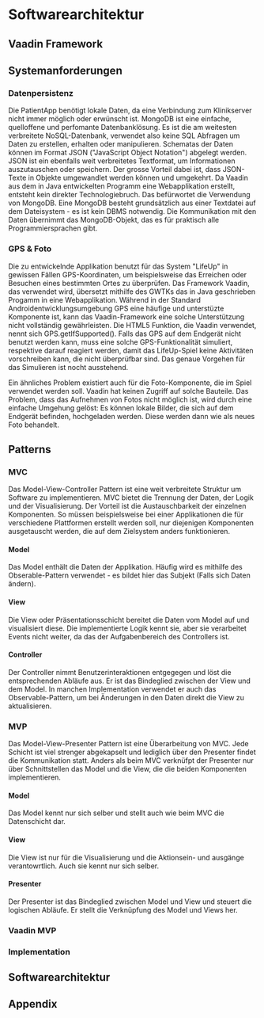# Softwarearchitektur
## Vaadin Framework
## Systemanforderungen
### Datenpersistenz

Die PatientApp benötigt lokale Daten, da eine Verbindung zum Klinikserver nicht immer möglich oder erwünscht ist. MongoDB ist eine einfache, quelloffene und perfomante Datenbanklösung. Es ist die am weitesten verbreitete NoSQL-Datenbank, verwendet also keine SQL Abfragen um Daten zu erstellen, erhalten oder manipulieren. Schematas der Daten können im Format JSON ("JavaScript Object Notation") abgelegt werden. JSON ist ein ebenfalls weit verbreitetes Textformat, um Informationen auszutauschen oder speichern. Der grosse Vorteil dabei ist, dass JSON-Texte in Objekte umgewandlet werden können und umgekehrt. Da Vaadin aus dem in Java entwickelten Programm eine Webapplikation erstellt, entsteht kein direkter Technologiebruch. Das befürwortet die Verwendung von MongoDB. Eine MongoDB besteht grundsätzlich aus einer Textdatei auf dem Dateisystem - es ist kein DBMS notwendig. Die Kommunikation mit den Daten übernimmt das MongoDB-Objekt, das es für praktisch alle Programmiersprachen gibt.  

### GPS & Foto

Die zu entwickelnde Applikation benutzt für das System "LifeUp" in gewissen Fällen GPS-Koordinaten, um beispielsweise das Erreichen oder Besuchen eines bestimmten Ortes zu überprüfen. Das Framework Vaadin, das verwendet wird, übersetzt mithilfe des GWTKs das in Java geschrieben Progamm in eine Webapplikation. Während in der Standard Androidentwicklungsumgebung GPS eine häufige und unterstüzte Komponente ist, kann das Vaadin-Framework eine solche Unterstützung nicht vollständig gewährleisten. Die HTML5 Funktion, die Vaadin verwendet, nennt sich GPS.getIfSupported(). Falls das GPS auf dem Endgerät nicht benutzt werden kann, muss eine solche GPS-Funktionalität simuliert, respektive darauf reagiert werden, damit das LifeUp-Spiel keine Aktivitäten vorschreiben kann, die nicht überprüfbar sind. Das genaue Vorgehen für das Simulieren ist nocht ausstehend.

Ein ähnliches Problem existiert auch für die Foto-Komponente, die im Spiel verwendet werden soll. Vaadin hat keinen Zugriff auf solche Bauteile. Das Problem, dass das Aufnehmen von Fotos nicht möglich ist, wird durch eine einfache Umgehung gelöst: Es können lokale Bilder, die sich auf dem Endgerät befinden, hochgeladen werden. Diese werden dann wie als neues Foto behandelt. 
 
 
## Patterns
### MVC
Das Model-View-Controller Pattern ist eine weit verbreitete Struktur um Software zu implementieren. MVC bietet die Trennung der Daten, der Logik und der Visualisierung. Der Vorteil ist die Austauschbarkeit der einzelnen Komponenten. So müssen beispielsweise bei einer Applikationen die für verschiedene Plattformen erstellt werden soll, nur diejenigen Komponenten ausgetauscht werden, die auf dem Zielsystem anders funktionieren.
#### Model
Das Model enthält die Daten der Applikation. Häufig wird es mithilfe des Obserable-Pattern verwendet - es bildet hier das Subjekt (Falls sich Daten ändern).
#### View
Die View oder Präsentationsschicht bereitet die Daten vom Model auf und visualisiert diese. Die implementierte Logik kennt sie, aber sie verarbeitet Events nicht weiter, da das der Aufgabenbereich des Controllers ist. 
#### Controller
Der Controller nimmt Benutzerinteraktionen entgegegen und löst die entsprechenden Abläufe aus. Er ist das Bindeglied zwischen der View und dem Model. In manchen Implementation verwendet er auch das Observable-Pattern, um bei Änderungen in den Daten direkt die View zu aktualisieren. 

### MVP
Das Model-View-Presenter Pattern ist eine Überarbeitung von MVC. Jede Schicht ist viel strenger abgekapselt und lediglich über den Presenter findet die Kommunikation statt. Anders als beim MVC verknüfpt der Presenter nur über Schnittstellen das Model und die View, die die beiden Komponenten implementieren. 
#### Model
Das Model kennt nur sich selber und stellt auch wie beim MVC die Datenschicht dar. 
#### View
Die View ist nur für die Visualisierung und die Aktionsein- und ausgänge verantowrtlich. Auch sie kennt nur sich selber. 
#### Presenter
Der Presenter ist das Bindeglied zwischen Model und View und steuert die logischen Abläufe. Er stellt die Verknüpfung des Model und Views her.
### Vaadin MVP
### Implementation

## Softwarearchitektur
## Appendix
